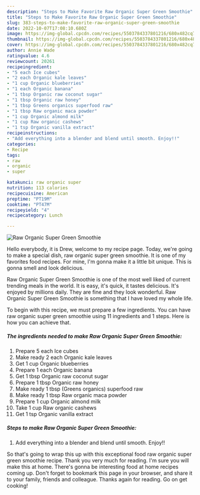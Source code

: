 ```yaml
---
description: "Steps to Make Favorite Raw Organic Super Green Smoothie"
title: "Steps to Make Favorite Raw Organic Super Green Smoothie"
slug: 383-steps-to-make-favorite-raw-organic-super-green-smoothie
date: 2022-10-07T17:08:10.680Z
image: https://img-global.cpcdn.com/recipes/5503784337801216/680x482cq70/raw-organic-super-green-smoothie-recipe-main-photo.jpg
thumbnail: https://img-global.cpcdn.com/recipes/5503784337801216/680x482cq70/raw-organic-super-green-smoothie-recipe-main-photo.jpg
cover: https://img-global.cpcdn.com/recipes/5503784337801216/680x482cq70/raw-organic-super-green-smoothie-recipe-main-photo.jpg
author: Annie Wade
ratingvalue: 4.6
reviewcount: 20261
recipeingredient:
- "5 each Ice cubes"
- "2 each Organic kale leaves"
- "1 cup Organic blueberries"
- "1 each Organic banana"
- "1 tbsp Organic raw coconut sugar"
- "1 tbsp Organic raw honey"
- "1 tbsp Greens organics superfood raw"
- "1 tbsp Raw organic maca powder"
- "1 cup Organic almond milk"
- "1 cup Raw organic cashews"
- "1 tsp Organic vanilla extract"
recipeinstructions:
- "Add everything into a blender and blend until smooth. Enjoy!!"
categories:
- Recipe
tags:
- raw
- organic
- super

katakunci: raw organic super 
nutrition: 113 calories
recipecuisine: American
preptime: "PT19M"
cooktime: "PT47M"
recipeyield: "4"
recipecategory: Lunch

---
```



![Raw Organic Super Green Smoothie](https://img-global.cpcdn.com/recipes/5503784337801216/680x482cq70/raw-organic-super-green-smoothie-recipe-main-photo.jpg)

Hello everybody, it is Drew, welcome to my recipe page. Today, we're going to make a special dish, raw organic super green smoothie. It is one of my favorites food recipes. For mine, I'm gonna make it a little bit unique. This is gonna smell and look delicious.



Raw Organic Super Green Smoothie is one of the most well liked of current trending meals in the world. It is easy, it's quick, it tastes delicious. It's enjoyed by millions daily. They are fine and they look wonderful. Raw Organic Super Green Smoothie is something that I have loved my whole life.


To begin with this recipe, we must prepare a few ingredients. You can have raw organic super green smoothie using 11 ingredients and 1 steps. Here is how you can achieve that.

<!--inarticleads1-->

##### The ingredients needed to make Raw Organic Super Green Smoothie:

1. Prepare 5 each Ice cubes
1. Make ready 2 each Organic kale leaves
1. Get 1 cup Organic blueberries
1. Prepare 1 each Organic banana
1. Get 1 tbsp Organic raw coconut sugar
1. Prepare 1 tbsp Organic raw honey
1. Make ready 1 tbsp (Greens organics) superfood raw
1. Make ready 1 tbsp Raw organic maca powder
1. Prepare 1 cup Organic almond milk
1. Take 1 cup Raw organic cashews
1. Get 1 tsp Organic vanilla extract




<!--inarticleads2-->

##### Steps to make Raw Organic Super Green Smoothie:

1. Add everything into a blender and blend until smooth. Enjoy!!




So that's going to wrap this up with this exceptional food raw organic super green smoothie recipe. Thank you very much for reading. I'm sure you will make this at home. There's gonna be interesting food at home recipes coming up. Don't forget to bookmark this page in your browser, and share it to your family, friends and colleague. Thanks again for reading. Go on get cooking!
